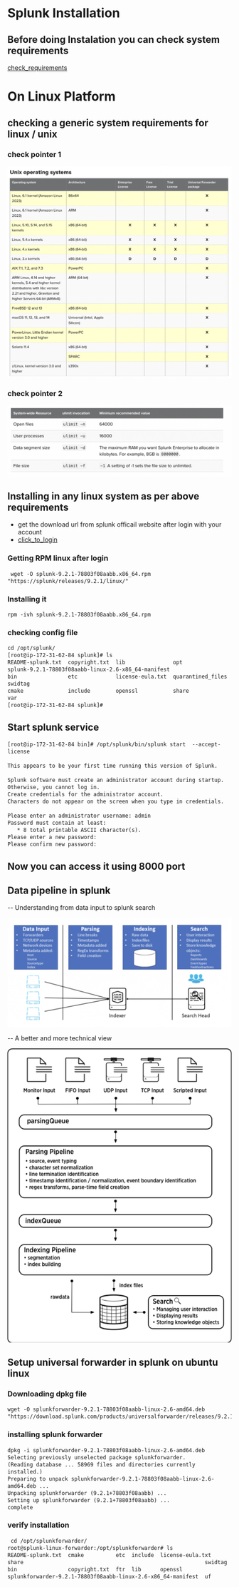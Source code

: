 # Splunk Installation 

## Before doing Instalation you can check system requirements
[check_requirements](https://docs.splunk.com/Documentation/Splunk/latest/Installation/Systemrequirements)

# On Linux Platform 

## checking a generic system requirements for linux / unix

### check pointer 1 

<img src="req1.png">

### check pointer 2 

<img src="req2.png">


## Installing in any linux system as per above requirements 

- get the download url from splunk officail website after login with your account 
- [click_to_login](https://login.splunk.com/)

### Getting RPM linux after login 

```
 wget -O splunk-9.2.1-78803f08aabb.x86_64.rpm "https://splunk/releases/9.2.1/linux/"
```

### Installing it 

```
rpm -ivh splunk-9.2.1-78803f08aabb.x86_64.rpm 
```

### checking config file 

```
cd /opt/splunk/
[root@ip-172-31-62-84 splunk]# ls
README-splunk.txt  copyright.txt  lib               opt                splunk-9.2.1-78803f08aabb-linux-2.6-x86_64-manifest
bin                etc            license-eula.txt  quarantined_files  swidtag
cmake              include        openssl           share              var
[root@ip-172-31-62-84 splunk]# 

```

## Start splunk service 

```
[root@ip-172-31-62-84 bin]# /opt/splunk/bin/splunk start  --accept-license 

This appears to be your first time running this version of Splunk.

Splunk software must create an administrator account during startup. Otherwise, you cannot log in.
Create credentials for the administrator account.
Characters do not appear on the screen when you type in credentials.

Please enter an administrator username: admin
Password must contain at least:
   * 8 total printable ASCII character(s).
Please enter a new password: 
Please confirm new password: 

```

## Now you can access it using 8000 port 

## Data pipeline in splunk 

-- Understanding from data input to splunk search 

<img src="data2s.png">

-- A better and more technical view 

<img src="techv.png">

## Setup universal forwarder in splunk on ubuntu linux 

### Downloading dpkg file 

```
wget -O splunkforwarder-9.2.1-78803f08aabb-linux-2.6-amd64.deb "https://download.splunk.com/products/universalforwarder/releases/9.2.1"
```

### installing splunk forwarder 

```
dpkg -i splunkforwarder-9.2.1-78803f08aabb-linux-2.6-amd64.deb 
Selecting previously unselected package splunkforwarder.
(Reading database ... 58969 files and directories currently installed.)
Preparing to unpack splunkforwarder-9.2.1-78803f08aabb-linux-2.6-amd64.deb ...
Unpacking splunkforwarder (9.2.1+78803f08aabb) ...
Setting up splunkforwarder (9.2.1+78803f08aabb) ...
complete

```

### verify installation 

```
 cd /opt/splunkforwarder/
root@splunk-linux-forwarder:/opt/splunkforwarder# ls
README-splunk.txt  cmake          etc  include  license-eula.txt  share                                                         swidtag
bin                copyright.txt  ftr  lib      openssl           splunkforwarder-9.2.1-78803f08aabb-linux-2.6-x86_64-manifest  uf
```

### 